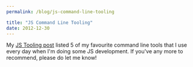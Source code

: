 ```yaml
---
permalink: /blog/js-command-line-tooling

title: "JS Command Line Tooling"
date: 2012-12-30
---
```


My [JS Tooling post](http://12devsofxmas.co.uk/post/2012-12-30-day-5-javascript-command-line-tooling) listed 5 of my favourite command line tools that I use every day when I'm doing some JS development. If you've any more to recommend, please do let me know!
